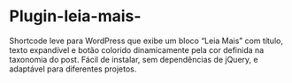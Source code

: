 # Plugin-leia-mais-
Shortcode leve para WordPress que exibe um bloco “Leia Mais” com título, texto expandível e botão colorido dinamicamente pela cor definida na taxonomia do post. Fácil de instalar, sem dependências de jQuery, e adaptável para diferentes projetos.
